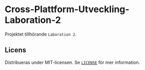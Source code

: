 # Cross-Plattform-Utveckling-Laboration-2

Projektet tillhörande `Laboration 2`.

## Licens

Distribueras under MIT-licensen. Se [`LICENSE`](LICENSE) för mer information.
